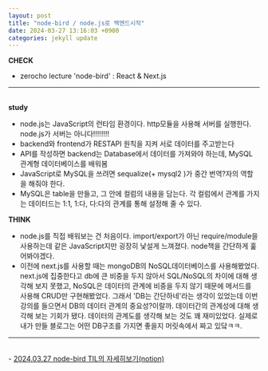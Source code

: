 ```yaml
---
layout: post
title: "node-bird / node.js로 백엔드시작"
date: 2024-03-27 13:16:03 +0900
categories: jekyll update
---
```


<b>CHECK</b>

- zerocho lecture 'node-bird' : React & Next.js
  <br>

---

<br>
<b> study </b>

- node.js는 JavaScript의 런타임 환경이다. http모듈을 사용해 서버를 실행한다. node.js가 서버는 아니다!!!!!!!!
- backend와 frontend가 RESTAPI 원칙을 지켜 서로 데이터를 주고받는다
- API를 작성하면 backend는 Database에서 데이터를 가져와야 하는데, MySQL 관계형 데이터베이스를 배워봄
- JavaScript로 MySQL을 쓰려면 sequalize(+ mysql2 )가 중간 번역?자의 역할을 해줘야 한다.
- MySQL은 table을 만들고, 그 안에 컬럼의 내용을 담는다. 각 컬럼에서 관계를 가지는 데이터드는 1:1, 1:다, 다:다의 관계를 통해 설정해 줄 수 있다.
  <br>

<b> THINK </b>

- node.js를 직접 배워보는 건 처음이다. import/export가 아닌 require/module을 사용하는데 같은 JavaScript지만 굉장히 낯설게 느껴졌다. node책을 간단하게 훑어봐야겠다.
- 이전에 next.js를 사용할 때는 mongoDB의 NoSQL데이터베이스를 사용해봤었다. next.js에 집중한다고 db에 큰 비중을 두지 않아서 SQL/NoSQL의 차이에 대해 생각해 보지 못했고, NoSQL은 데이터의 관계에 비중을 두지 않기 때문에 메서드를 사용해 CRUD만 구현해봤었다. 그래서 'DB는 간단하네'라는 생각이 있었는데 이번 강의를 들으면서 DB의 데이터 관계의 중요성?이랄까. 데이터간의 관계성에 대해 생각해 보는 기회가 됐다. 데이터의 관계도를 생각해 보는 것도 꽤 재미있었다. 실제로 내가 만들 블로그는 어떤 DB구조를 가지면 좋을지 머릿속에서 짜고 있닼ㅋㅋ.
  <br>

---

<br>
- <a href='https://www.notion.so/fun-blog/node-js-backend-ea307d6583f641dd9c59dafe8d7b7ddd' target="_blank" rel="noreferrer noopener">2024.03.27 node-bird TIL의 자세히보기(notion)</a>
